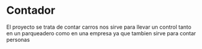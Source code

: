 # Contador
El proyecto se trata de contar carros nos sirve para llevar un control tanto en un parqueadero como en una empresa ya que tambien sirve para contar personas

